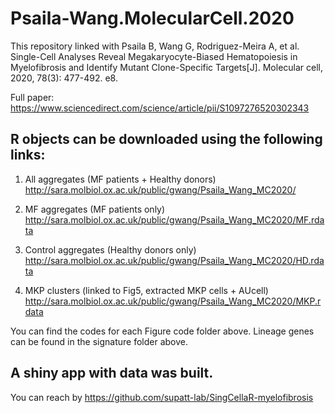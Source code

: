 # Psaila-Wang.MolecularCell.2020

This repository linked with Psaila B, Wang G, Rodriguez-Meira A, et al. Single-Cell Analyses Reveal Megakaryocyte-Biased Hematopoiesis in Myelofibrosis and Identify Mutant Clone-Specific Targets[J]. Molecular cell, 2020, 78(3): 477-492. e8.

Full paper: https://www.sciencedirect.com/science/article/pii/S1097276520302343

## R objects can be downloaded using the following links:

1. All aggregates (MF patients + Healthy donors)
http://sara.molbiol.ox.ac.uk/public/gwang/Psaila_Wang_MC2020/

2. MF aggregates (MF patients only)
http://sara.molbiol.ox.ac.uk/public/gwang/Psaila_Wang_MC2020/MF.rdata

3. Control aggregates (Healthy donors only)
http://sara.molbiol.ox.ac.uk/public/gwang/Psaila_Wang_MC2020/HD.rdata

4. MKP clusters (linked to Fig5, extracted MKP cells + AUcell)
http://sara.molbiol.ox.ac.uk/public/gwang/Psaila_Wang_MC2020/MKP.rdata

You can find the codes for each Figure code folder above.
Lineage genes can be found in the signature folder above.


## A shiny app with data was built. 
You can reach by https://github.com/supatt-lab/SingCellaR-myelofibrosis





